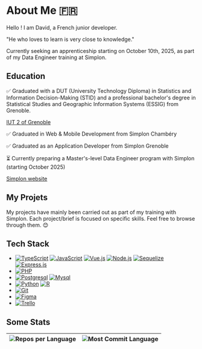 # About Me 🇫🇷

Hello ! I am David, a French junior developer.

"He who loves to learn is very close to knowledge."

Currently seeking an apprenticeship starting on October 10th, 2025, as part of my Data Engineer training at Simplon.

## Education

✅ Graduated with a DUT (University Technology Diploma) in Statistics and Information Decision-Making (STID) and a professional bachelor's degree in Statistical Studies and Geographic Information Systems (ESSIG) from Grenoble.

[IUT 2 of Grenoble](https://iut2.univ-grenoble-alpes.fr/iut2/accueil-iut2-998644.kjsp)

✅ Graduated in Web & Mobile Development from Simplon Chambéry

✅ Graduated as an Application Developer from Simplon Grenoble

⏳ Currently preparing a Master's-level Data Engineer program with Simplon (starting October 2025)

[Simplon website](https://simplon.co/)


## My Projets

My projects have mainly been carried out as part of my training with Simplon. Each project/brief is focused on specific skills. Feel free to browse through them. 😊

## Tech Stack

- [![TypeScript](https://img.shields.io/badge/TypeScript-007ACC?style=for-the-badge&logo=typescript&logoColor=white)](https://www.typescriptlang.org/) [![JavaScript](https://img.shields.io/badge/JavaScript-F7DF1E?style=for-the-badge&logo=javascript&logoColor=black)](https://www.javascript.com/) [![Vue.js](https://img.shields.io/badge/Vue.js-35495E?style=for-the-badge&logo=vue.js&logoColor=4FC08D)](https://vuejs.org/) [![Node.js](https://img.shields.io/badge/Node.js-43853D?style=for-the-badge&logo=node.js&logoColor=white)](https://nodejs.org/) [![Sequelize](https://img.shields.io/badge/sequelize-323330?style=for-the-badge&logo=sequelize&logoColor=blue)](https://sequelize.org/) [![Express.js](https://img.shields.io/badge/Express.js-404D59?style=for-the-badge)](https://expressjs.com/)
- [![PHP](    https://img.shields.io/badge/PHP-777BB4?style=for-the-badge&logo=php&logoColor=white)](https://www.php.net/)
- [![Postgresql](https://img.shields.io/badge/PostgreSQL-316192?style=for-the-badge&logo=postgresql&logoColor=white)](https://www.postgresql.org/) [![Mysql](https://img.shields.io/badge/MySQL-00000F?style=for-the-badge&logo=mysql&logoColor=white)](https://www.mysql.com)
- [![Python](https://img.shields.io/badge/Python-3776AB?style=for-the-badge&logo=python&logoColor=white)](https://www.python.org/) [![R](https://img.shields.io/badge/R-276DC3?style=for-the-badge&logo=r&logoColor=white)](https://www.r-project.org/)
- [![Git](https://img.shields.io/badge/GIT-E44C30?style=for-the-badge&logo=git&logoColor=white)](https://git-scm.com/)
- [![Figma](https://img.shields.io/badge/Figma-F24E1E?style=for-the-badge&logo=figma&logoColor=white)](https://www.figma.com/)
- [![Trello](https://img.shields.io/badge/Trello-0052CC?style=for-the-badge&logo=trello&logoColor=white)](https://trello.com/)

## **Some Stats**

| ![Repos per Language](http://github-profile-summary-cards.vercel.app/api/cards/repos-per-language?username=Vellanos&theme=github) | ![Most Commit Language](http://github-profile-summary-cards.vercel.app/api/cards/most-commit-language?username=Vellanos&theme=github) |
| --- | --- |
